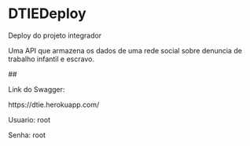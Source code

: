 # DTIEDeploy
<p>Deploy do projeto integrador</p>
<p>Uma API que armazena os dados de uma rede social sobre denuncia de trabalho infantil e escravo.</p>
##
<p>Link do Swagger:</p>
<p>https://dtie.herokuapp.com/</p>
<p>Usuario: root</p>
<p>Senha: root</p>
